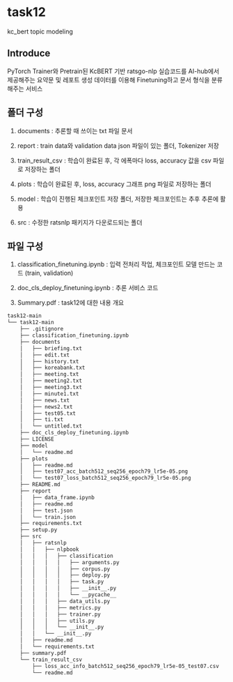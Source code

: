 # task12
kc_bert topic modeling

## Introduce

PyTorch Trainer와 Pretrain된 KcBERT 기반 ratsgo-nlp 실습코드를 AI-hub에서 제공해주는 요약문 및 레포트 생성 데이터를 이용해 Finetuning하고 문서 형식을 분류해주는 서비스

## 폴더 구성

1. documents : 추론할 때 쓰이는 txt 파일 문서

2. report : train data와 validation data json 파일이 있는 폴더, Tokenizer 저장

3. train_result_csv : 학습이 완료된 후, 각 에폭마다 loss, accuracy 값을 csv 파일로 저장하는 폴더

4. plots : 학습이 완료된 후, loss, accuracy 그래프 png 파일로 저장하는 폴더

5. model : 학습이 진행된 체크포인트 저장 폴더, 저장한 체크포인트는 추후 추론에 활용

6. src : 수정한 ratsnlp 패키지가 다운로드되는 폴더

## 파일 구성

1. classification_finetuning.ipynb : 입력 전처리 작업, 체크포인트 모델 만드는 코드 (train, validation)

2. doc_cls_deploy_finetuning.ipynb : 추론 서비스 코드

3. Summary.pdf : task12에 대한 내용 개요

```bash
task12-main
└── task12-main
    ├── .gitignore
    ├── classification_finetuning.ipynb
    ├── documents
    │   ├── briefing.txt
    │   ├── edit.txt
    │   ├── history.txt
    │   ├── koreabank.txt
    │   ├── meeting.txt
    │   ├── meeting2.txt
    │   ├── meeting3.txt
    │   ├── minute1.txt
    │   ├── news.txt
    │   ├── news2.txt
    │   ├── test05.txt
    │   ├── ti.txt
    │   └── untitled.txt
    ├── doc_cls_deploy_finetuning.ipynb
    ├── LICENSE
    ├── model
    │   └── readme.md
    ├── plots
    │   ├── readme.md
    │   ├── test07_acc_batch512_seq256_epoch79_lr5e-05.png
    │   └── test07_loss_batch512_seq256_epoch79_lr5e-05.png
    ├── README.md
    ├── report
    │   ├── data_frame.ipynb
    │   ├── readme.md
    │   ├── test.json
    │   └── train.json
    ├── requirements.txt
    ├── setup.py
    ├── src
    │   ├── ratsnlp
    │   │   ├── nlpbook
    │   │   │   ├── classification
    │   │   │   │   ├── arguments.py
    │   │   │   │   ├── corpus.py
    │   │   │   │   ├── deploy.py
    │   │   │   │   ├── task.py
    │   │   │   │   ├── __init__.py
    │   │   │   │   └── __pycache__
    │   │   │   ├── data_utils.py
    │   │   │   ├── metrics.py
    │   │   │   ├── trainer.py
    │   │   │   ├── utils.py
    │   │   │   └── __init__.py
    │   │   └── __init__.py
    │   ├── readme.md
    │   └── requirements.txt
    ├── summary.pdf
    └── train_result_csv
        ├── loss_acc_info_batch512_seq256_epoch79_lr5e-05_test07.csv
        └── readme.md

```
